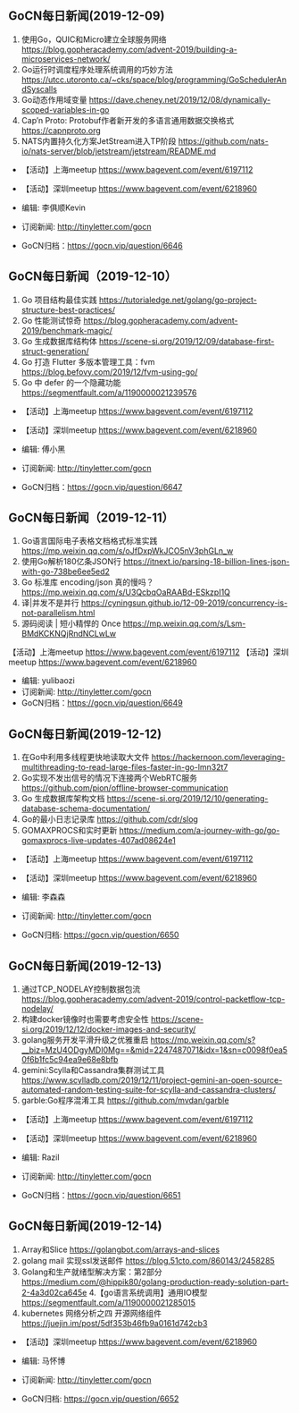 ## GoCN每日新闻(2019-12-09)

1. 使用Go，QUIC和Micro建立全球服务网络 https://blog.gopheracademy.com/advent-2019/building-a-microservices-network/
2. Go运行时调度程序处理系统调用的巧妙方法 https://utcc.utoronto.ca/~cks/space/blog/programming/GoSchedulerAndSyscalls
3. Go动态作用域变量 https://dave.cheney.net/2019/12/08/dynamically-scoped-variables-in-go
4. Cap’n Proto: Protobuf作者新开发的多语言通用数据交换格式 https://capnproto.org
5. NATS内置持久化方案JetStream进入TP阶段 https://github.com/nats-io/nats-server/blob/jetstream/jetstream/README.md

* 【活动】上海meetup https://www.bagevent.com/event/6197112
* 【活动】深圳meetup https://www.bagevent.com/event/6218960

* 编辑: 李俱顺Kevin
* 订阅新闻: http://tinyletter.com/gocn
* GoCN归档：https://gocn.vip/question/6646



## GoCN每日新闻（2019-12-10）

1. Go 项目结构最佳实践 https://tutorialedge.net/golang/go-project-structure-best-practices/
2. Go 性能测试惊奇 https://blog.gopheracademy.com/advent-2019/benchmark-magic/
3. Go 生成数据库结构体 https://scene-si.org/2019/12/09/database-first-struct-generation/
4. Go 打造 Flutter 多版本管理工具：fvm https://blog.befovy.com/2019/12/fvm-using-go/
5. Go 中 defer 的一个隐藏功能 https://segmentfault.com/a/1190000021239576

* 【活动】上海meetup https://www.bagevent.com/event/6197112
* 【活动】深圳meetup https://www.bagevent.com/event/6218960

* 编辑: 傅小黑
* 订阅新闻: http://tinyletter.com/gocn
* GoCN归档：https://gocn.vip/question/6647

## GoCN每日新闻（2019-12-11）

1. Go语言国际电子表格文档格式标准实践 https://mp.weixin.qq.com/s/oJfDxpWkJCO5nV3phGLn_w
2. 使用Go解析180亿条JSON行 https://itnext.io/parsing-18-billion-lines-json-with-go-738be6ee5ed2
3. Go 标准库 encoding/json 真的慢吗？ https://mp.weixin.qq.com/s/U3QcbqOaRAABd-ESkzpI1Q
4. 译|并发不是并行 https://cyningsun.github.io/12-09-2019/concurrency-is-not-parallelism.html
5. 源码阅读 | 短小精悍的 Once https://mp.weixin.qq.com/s/Lsm-BMdKCKNQjRndNCLwLw


【活动】上海meetup https://www.bagevent.com/event/6197112
【活动】深圳meetup https://www.bagevent.com/event/6218960

- 编辑: yulibaozi
- 订阅新闻: http://tinyletter.com/gocn
- GoCN归档：https://gocn.vip/question/6649

## GoCN每日新闻(2019-12-12)

1. 在Go中利用多线程更快地读取大文件 https://hackernoon.com/leveraging-multithreading-to-read-large-files-faster-in-go-lmn32t7
2. Go实现不发出信号的情况下连接两个WebRTC服务 https://github.com/pion/offline-browser-communication
3. Go 生成数据库架构文档 https://scene-si.org/2019/12/10/generating-database-schema-documentation/
4. Go的最小日志记录库 https://github.com/cdr/slog
5. GOMAXPROCS和实时更新 https://medium.com/a-journey-with-go/go-gomaxprocs-live-updates-407ad08624e1

* 【活动】上海meetup https://www.bagevent.com/event/6197112
* 【活动】深圳meetup https://www.bagevent.com/event/6218960

* 编辑: 李森森
* 订阅新闻: http://tinyletter.com/gocn
* GoCN归档: https://gocn.vip/question/6650

## GoCN每日新闻(2019-12-13)

1. 通过TCP_NODELAY控制数据包流 https://blog.gopheracademy.com/advent-2019/control-packetflow-tcp-nodelay/    
2. 构建docker镜像时也需要考虑安全性 https://scene-si.org/2019/12/12/docker-images-and-security/  
3. golang服务开发平滑升级之优雅重启 https://mp.weixin.qq.com/s?__biz=MzU4ODgyMDI0Mg==&mid=2247487071&idx=1&sn=c0098f0ea50f6b1fc5c94ea9e68e8bfb    
4. gemini:Scylla和Cassandra集群测试工具 https://www.scylladb.com/2019/12/11/project-gemini-an-open-source-automated-random-testing-suite-for-scylla-and-cassandra-clusters/    
5. garble:Go程序混淆工具 https://github.com/mvdan/garble    

* 【活动】上海meetup https://www.bagevent.com/event/6197112
* 【活动】深圳meetup https://www.bagevent.com/event/6218960

* 编辑: Razil  
* 订阅新闻: http://tinyletter.com/gocn  
* GoCN归档：https://gocn.vip/question/6651      

## GoCN每日新闻(2019-12-14)

1. Array和Slice https://golangbot.com/arrays-and-slices
2. golang mail 实现ssl发送邮件 https://blog.51cto.com/860143/2458285
3. Golang和生产就绪型解决方案：第2部分 https://medium.com/@hippik80/golang-production-ready-solution-part-2-4a3d02ca645e
4.【go语言系统调用】通用IO模型 https://segmentfault.com/a/1190000021285015
5. kubernetes 网络分析之四 开源网络组件 https://juejin.im/post/5df353b46fb9a0161d742cb3

* 【活动】深圳meetup https://www.bagevent.com/event/6218960

* 编辑: 马怀博 
* 订阅新闻: http://tinyletter.com/gocn
* GoCN归档: https://gocn.vip/question/6652
